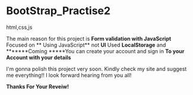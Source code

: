 # BootStrap_Practise2

html,css,js

<!-- Validation Form inputs -->

The main reason for this project is **Form validation with JavaScript**
Focused on ** Using JavaScript** not **UI**
Used **LocalStorage** and 
*******Coming *****You can create your account and sign in **To your Account with  your details**

I'm gonna polish this project very soon.
Kindly check my site and suggest me everything!!
I look forward hearing from you all!

**Thanks For Your Reveiw!**